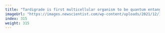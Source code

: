 ```yaml
---
title: "Tardigrade is first multicellular organism to be quantum entangled"
imageUrl: "https://images.newscientist.com/wp-content/uploads/2021/12/17135901/PRI_215499049.jpg?width=600"
index: 315
weight: 315
---
```

